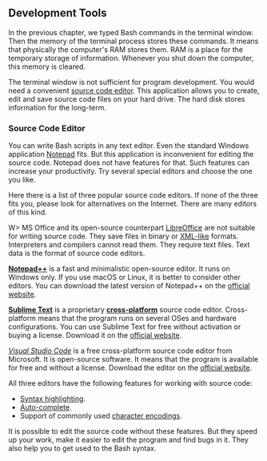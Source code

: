 ## Development Tools

In the previous chapter, we typed Bash commands in the terminal window. Then the memory of the terminal process stores these commands. It means that physically the computer's RAM stores them. RAM is a place for the temporary storage of information. Whenever you shut down the computer, this memory is cleared.

The terminal window is not sufficient for program development. You would need a convenient [source code editor](https://en.wikipedia.org/wiki/Source-code_editor). This application allows you to create, edit and save source code files on your hard drive. The hard disk stores information for the long-term.

### Source Code Editor

You can write Bash scripts in any text editor. Even the standard Windows application [Notepad](https://en.wikipedia.org/wiki/Microsoft_Notepad) fits. But this application is inconvenient for editing the source code. Notepad does not have features for that. Such features can increase your productivity. Try several special editors and choose the one you like.

Here there is a list of three popular source code editors. If none of the three fits you, please look for alternatives on the Internet. There are many editors of this kind.

W> MS Office and its open-source counterpart [LibreOffice](https://en.wikipedia.org/wiki/LibreOffice) are not suitable for writing source code. They save files in binary or [XML-like](https://en.wikipedia.org/wiki/XML) formats. Interpreters and compilers cannot read them. They require text files. Text data is the format of source code editors.

[**Notepad++**](https://en.wikipedia.org/wiki/Notepad%2B%2B) is a fast and minimalistic open-source editor. It runs on Windows only. If you use macOS or Linux, it is better to consider other editors. You can download the latest version of Notepad++ on the [official website](https://notepad-plus-plus.org/downloads/).

[**Sublime Text**](https://en.wikipedia.org/wiki/Sublime_Text) is a proprietary [**cross-platform**](https://en.wikipedia.org/wiki/Cross-platform_software) source code editor. Cross-platform means that the program runs on several OSes and hardware configurations. You can use Sublime Text for free without activation or buying a license. Download it on the [official website](https://www.sublimetext.com/).

[*Visual Studio Code*](https://en.wikipedia.org/wiki/Visual_Studio_Code) is a free cross-platform source code editor from Microsoft. It is open-source software. It means that the program is available for free and without a license. Download the editor on the [official website](https://code.visualstudio.com/).

All three editors have the following features for working with source code:

* [Syntax highlighting](https://en.wikipedia.org/wiki/Syntax_highlighting).
* [Auto-complete](https://en.wikipedia.org/wiki/Autocomplete).
* Support of commonly used [character encodings](https://en.wikipedia.org/wiki/Character_encoding).

It is possible to edit the source code without these features. But they speed up your work, make it easier to edit the program and find bugs in it. They also help you to get used to the Bash syntax.
